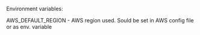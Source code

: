 Environment variables:

AWS_DEFAULT_REGION - AWS region used. Sould be set in AWS config file or as env. variable